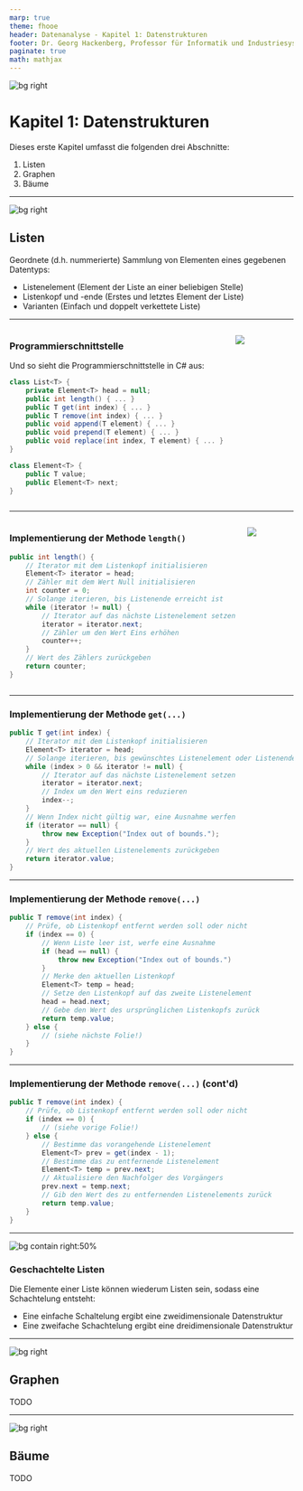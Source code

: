 ```yaml
---
marp: true
theme: fhooe
header: Datenanalyse - Kapitel 1: Datenstrukturen
footer: Dr. Georg Hackenberg, Professor für Informatik und Industriesysteme
paginate: true
math: mathjax
---
```


![bg right](./Titelbild.png)

# Kapitel 1: Datenstrukturen

Dieses erste Kapitel umfasst die folgenden drei Abschnitte:

1. Listen
1. Graphen
1. Bäume

---

![bg right](./Liste.png)

## Listen

Geordnete (d.h. nummerierte) Sammlung von Elementen eines gegebenen Datentyps:

- Listenelement (Element der Liste an einer beliebigen Stelle)
- Listenkopf und -ende (Erstes und letztes Element der Liste)
- Varianten (Einfach und doppelt verkettete Liste)

---

<div class="columns">
<div class="three">

### Programmierschnittstelle

Und so sieht die Programmierschnittstelle in C# aus:

```csharp
class List<T> {
    private Element<T> head = null;
    public int length() { ... }
    public T get(int index) { ... }
    public T remove(int index) { ... }
    public void append(T element) { ... }
    public void prepend(T element) { ... }
    public void replace(int index, T element) { ... }
}

class Element<T> {
    public T value;
    public Element<T> next;
}
```

</div>
<div>

![](./Diagramme/Liste.svg)

</div>
</div>

---

<div class="columns">
<div class="four">

### Implementierung der Methode `length()`

```csharp
public int length() {
    // Iterator mit dem Listenkopf initialisieren
    Element<T> iterator = head;
    // Zähler mit dem Wert Null initialisieren
    int counter = 0;
    // Solange iterieren, bis Listenende erreicht ist
    while (iterator != null) {
        // Iterator auf das nächste Listenelement setzen
        iterator = iterator.next;
        // Zähler um den Wert Eins erhöhen
        counter++;
    }
    // Wert des Zählers zurückgeben
    return counter;
}
```

</div>
<div>

![](./Diagramme/Liste_get.svg)

</div>
</div>

---

### Implementierung der Methode `get(...)`

```csharp
public T get(int index) {
    // Iterator mit dem Listenkopf initialisieren
    Element<T> iterator = head;
    // Solange iterieren, bis gewünschtes Listenelement oder Listenende erreicht ist
    while (index > 0 && iterator != null) {
        // Iterator auf das nächste Listenelement setzen
        iterator = iterator.next;
        // Index um den Wert eins reduzieren
        index--;
    }
    // Wenn Index nicht gültig war, eine Ausnahme werfen
    if (iterator == null) {
        throw new Exception("Index out of bounds.");
    }
    // Wert des aktuellen Listenelements zurückgeben
    return iterator.value;
}
```

---

### Implementierung der Methode `remove(...)`

```csharp
public T remove(int index) {
    // Prüfe, ob Listenkopf entfernt werden soll oder nicht
    if (index == 0) {
        // Wenn Liste leer ist, werfe eine Ausnahme
        if (head == null) {
            throw new Exception("Index out of bounds.")
        }
        // Merke den aktuellen Listenkopf
        Element<T> temp = head;
        // Setze den Listenkopf auf das zweite Listenelement
        head = head.next;
        // Gebe den Wert des ursprünglichen Listenkopfs zurück
        return temp.value;
    } else {
        // (siehe nächste Folie!)
    }
}
```

---

### Implementierung der Methode `remove(...)` (cont'd)

```csharp
public T remove(int index) {
    // Prüfe, ob Listenkopf entfernt werden soll oder nicht
    if (index == 0) {
        // (siehe vorige Folie!)
    } else {
        // Bestimme das vorangehende Listenelement
        Element<T> prev = get(index - 1);
        // Bestimme das zu entfernende Listenelement
        Element<T> temp = prev.next;
        // Aktualisiere den Nachfolger des Vorgängers
        prev.next = temp.next;
        // Gib den Wert des zu entfernenden Listenelements zurück
        return temp.value;
    }
}
```

---

![bg contain right:50%](./Diagramme/Liste_von_Listen.svg)

### Geschachtelte Listen

Die Elemente einer Liste können wiederum Listen sein, sodass eine Schachtelung entsteht:

- Eine einfache Schaltelung ergibt eine zweidimensionale Datenstruktur
- Eine zweifache Schachtelung ergibt eine dreidimensionale Datenstruktur

---

![bg right](./Graphen.png)

## Graphen

TODO

---

![bg right](./Bäume.png)

## Bäume

TODO
